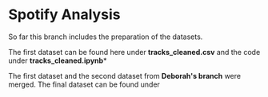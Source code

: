 # Spotify Analysis

So far this branch includes the preparation of the datasets. 

The first dataset can be found here under **tracks_cleaned.csv** and the code under **tracks_cleaned.ipynb***

The first dataset and the second dataset from **Deborah's branch** were merged. The final dataset can be found under
